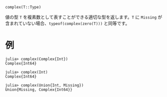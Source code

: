 ```
complex(T::Type)
```

値の型 `T` を複素数として表すことができる適切な型を返します。`T` に `Missing` が含まれていない場合、`typeof(complex(zero(T)))` と同等です。

# 例

```jldoctest
julia> complex(Complex{Int})
Complex{Int64}

julia> complex(Int)
Complex{Int64}

julia> complex(Union{Int, Missing})
Union{Missing, Complex{Int64}}
```

